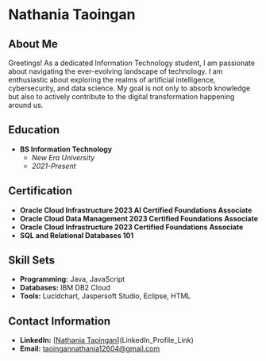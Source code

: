 # Nathania Taoingan

## About Me

Greetings! As a dedicated Information Technology student, I am passionate about navigating the ever-evolving landscape of technology. I am enthusiastic about exploring the realms of artificial intelligence, cybersecurity, and data science. My goal is not only to absorb knowledge but also to actively contribute to the digital transformation happening around us.

## Education

- **BS Information Technology**
  - *New Era University*
  - *2021-Present*

## Certification

- **Oracle Cloud Infrastructure 2023 AI Certified Foundations Associate**
- **Oracle Cloud Data Management 2023 Certified Foundations Associate**
- **Oracle Cloud Infrastructure 2023 Certified Foundations Associate**
- **SQL and Relational Databases 101**

## Skill Sets

- **Programming:** Java, JavaScript
- **Databases:** IBM DB2 Cloud
- **Tools:** Lucidchart, Jaspersoft Studio, Eclipse, HTML

## Contact Information

- **LinkedIn:** [[Nathania Taoingan](https://www.linkedin.com/in/nathania-taoingan-69729a29a/)](LinkedIn_Profile_Link)
- **Email:** taoingannathania12604@gmail.com
